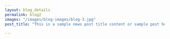 ```yaml
---
layout: blog_details
permalink: blog2
images: "/images/blog-images/blog-3.jpg"
post_title: "This is a sample news post title content or sample post heading."

---
```

